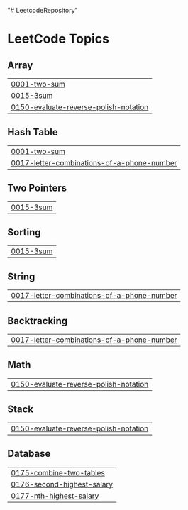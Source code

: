"# LeetcodeRepository" 

<!---LeetCode Topics Start-->
# LeetCode Topics
## Array
|  |
| ------- |
| [0001-two-sum](https://github.com/ashert-hsueh/LeetcodeRepository/tree/master/0001-two-sum) |
| [0015-3sum](https://github.com/ashert-hsueh/LeetcodeRepository/tree/master/0015-3sum) |
| [0150-evaluate-reverse-polish-notation](https://github.com/ashert-hsueh/LeetcodeRepository/tree/master/0150-evaluate-reverse-polish-notation) |
## Hash Table
|  |
| ------- |
| [0001-two-sum](https://github.com/ashert-hsueh/LeetcodeRepository/tree/master/0001-two-sum) |
| [0017-letter-combinations-of-a-phone-number](https://github.com/ashert-hsueh/LeetcodeRepository/tree/master/0017-letter-combinations-of-a-phone-number) |
## Two Pointers
|  |
| ------- |
| [0015-3sum](https://github.com/ashert-hsueh/LeetcodeRepository/tree/master/0015-3sum) |
## Sorting
|  |
| ------- |
| [0015-3sum](https://github.com/ashert-hsueh/LeetcodeRepository/tree/master/0015-3sum) |
## String
|  |
| ------- |
| [0017-letter-combinations-of-a-phone-number](https://github.com/ashert-hsueh/LeetcodeRepository/tree/master/0017-letter-combinations-of-a-phone-number) |
## Backtracking
|  |
| ------- |
| [0017-letter-combinations-of-a-phone-number](https://github.com/ashert-hsueh/LeetcodeRepository/tree/master/0017-letter-combinations-of-a-phone-number) |
## Math
|  |
| ------- |
| [0150-evaluate-reverse-polish-notation](https://github.com/ashert-hsueh/LeetcodeRepository/tree/master/0150-evaluate-reverse-polish-notation) |
## Stack
|  |
| ------- |
| [0150-evaluate-reverse-polish-notation](https://github.com/ashert-hsueh/LeetcodeRepository/tree/master/0150-evaluate-reverse-polish-notation) |
## Database
|  |
| ------- |
| [0175-combine-two-tables](https://github.com/ashert-hsueh/LeetcodeRepository/tree/master/0175-combine-two-tables) |
| [0176-second-highest-salary](https://github.com/ashert-hsueh/LeetcodeRepository/tree/master/0176-second-highest-salary) |
| [0177-nth-highest-salary](https://github.com/ashert-hsueh/LeetcodeRepository/tree/master/0177-nth-highest-salary) |
<!---LeetCode Topics End-->